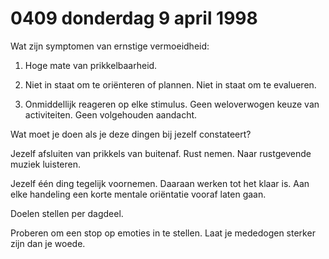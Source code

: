 # 0409 donderdag 9 april 1998
Wat zijn symptomen van ernstige vermoeidheid:

1. Hoge mate van prikkelbaarheid. 

2. Niet in staat om te oriënteren of plannen. Niet in staat om te evalueren.

3. Onmiddellijk reageren op elke stimulus. Geen weloverwogen keuze van activiteiten. Geen volgehouden aandacht.

Wat moet je doen als je deze dingen bij jezelf constateert? 

Jezelf afsluiten van prikkels van buitenaf. Rust nemen. Naar rustgevende muziek luisteren. 

Jezelf één ding tegelijk voornemen. Daaraan werken tot het klaar is. Aan elke handeling een korte mentale oriëntatie vooraf laten gaan.

Doelen stellen per dagdeel.

Proberen om een stop op emoties in te stellen. Laat je mededogen sterker zijn dan je woede.

